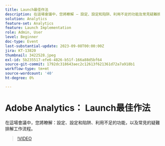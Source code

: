```yaml
---
title: Launch最佳作法
description: 在這場會議中，您將瞭解 — 設定、設定和陷阱、利用不足的功能及常見疑難排解工作流程。
solution: Analytics
feature-set: Analytics
feature: Launch Implementation
role: Admin, User
level: Beginner
doc-type: Event
last-substantial-update: 2023-09-08T00:00:00Z
jira: KT-13820
thumbnail: 3422528.jpeg
exl-id: 5b235517-efe6-4826-b51f-166a88d5bf64
source-git-commit: 1792dc318643aec2c12613f621361d72a7a918b1
workflow-type: tm+mt
source-wordcount: '40'
ht-degree: 0%

---
```


# Adobe Analytics： Launch最佳作法

在這場會議中，您將瞭解：設定、設定和陷阱、利用不足的功能，以及常見的疑難排解工作流程。

>[!VIDEO](https://video.tv.adobe.com/v/3422528/?learn=on)
